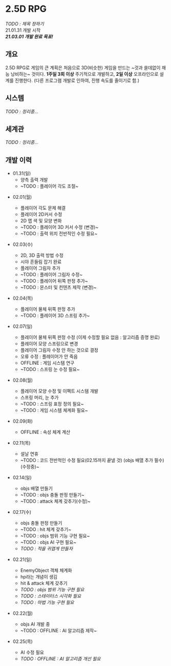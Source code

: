 # 2.5D RPG
_TODO : 제목 정하기_   
21.01.31 개발 시작   
**_21.03.01 개발 완료 목표!_**

## 개요
2.5D RPG로 게임의 큰 계획은 처음으로 3D(비슷한) 게임을 만드는 ~것과 쓸데없이 재능 낭비하는~ 것이다.
**1주일 3회 이상** 주기적으로 개발하고, **2일 이상** 오프라인으로 설계를 진행한다.
(다른 프로그램 개발로 인하여, 진행 속도를 줄이기로 함.)

## 시스템
_TODO : 정리중..._

## 세계관
_TODO : 정리중..._

## 개발 이력
- 01.31(일)
  - 양측 출력 개발
  - ~TODO : 플레이어 각도 조절~

* 02.01(월)
  - 플레이어 각도 문제 해결
  - 플레이어 2D커서 수정
  - 2D 맵 색 및 모양 변화
  - ~TODO : 플레이어 3D 커서 수정 (변경)~
  - ~TODO : 출력 위치 전반적인 수정 필요~

* 02.03(수)
  - 2D, 3D 출력 방법 수정
  - 시야 흔들림 잡기 완료
  - 플레이어 그림자 추가
  - ~TODO : 플레이어 그림자 수정~
  - ~TODO : 플레이어 뒤쪽 판정 추가~
  - ~TODO : 몬스터 및 컨텐츠 제작 (변경)~
  
* 02.04(목)
  - 플레이어 물체 뒤쪽 판정 추가
  - ~TODO : 플레이어 3D 스프링 추가~

* 02.07(일)
  - 플레이어 물체 뒤쪽 판정 수정 (이제 수정할 필요 없음 : 알고리즘 증명 완료)
  - 플레이어 모양 스프링으로 변경
  - 플레이어 그림자 수정 안 하는 것으로 결정
  - 오류 수정 : 플레이어가 안 죽음
  - OFFLINE : 게임 시스템 연구
  - ~TODO : 스프링 눈 수정 필요~

* 02.08(월)
  - 플레이어 모양 수정 및 이펙트 시스템 개발
  - 스프링 머리, 눈 추가
  - ~TODO : 스프링 표정 정의 필요~
  - ~TODO : 게임 시스템 체계화 필요~

* 02.09(화)
  - OFFLINE : 속성 체계 계산

* 02.11(목)
  - 설날 연휴
  - ~TODO : 코드 전반적인 수정 필요(02.15까지 끝낼 것) (objs 배열 추가 필수) (수정중)~

* 02.14(일)
  - objs 배열 만들기
  - ~TODO : objs 충돌 판정 만들기~
  - ~TODO : attack 체계 갖추기(수정)~

* 02.17(수)
  - objs 충돌 판정 만들기
  - ~TODO : hit 체계 갖추기~
  - ~TODO : objs 범위 기능 구현 필요~
  - ~TODO : objs AI 구현 필요~
  - _TODO : 적을 귀엽게 만들자_

* 02.21(일)
  - EnemyObject 객체 체계화
  - hp라는 개념이 생김
  - hit & attack 체계 갖추기
  - _TODO : objs 범위 기능 구현 필요_
  - _TODO : 스테이터스 시각화 필요_
  - _TODO : 마법 기능 구현 필요_

* 02.22(월)
  - objs AI 개발 중
  - ~TODO : OFFLINE : AI 알고리즘 제작~

* 02.25(목)
  - AI 수정 필요
  - _TODO : OFFLINE : AI 알고리즘 개선 필요_